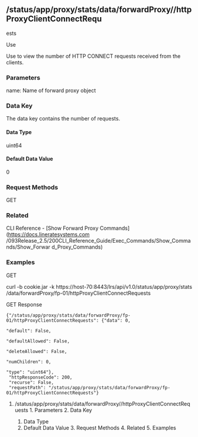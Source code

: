 ## /status/app/proxy/stats/data/forwardProxy/<name>/httpProxyClientConnectRequ
ests

Use

Use to view the number of HTTP CONNECT requests received from the clients.

### Parameters

name: Name of forward proxy object

### Data Key

The data key contains the number of requests.

#### Data Type

uint64

#### Default Data Value

0

### Request Methods

GET

### Related

CLI Reference - [Show Forward Proxy Commands](https://docs.lineratesystems.com
/093Release_2.5/200CLI_Reference_Guide/Exec_Commands/Show_Commands/Show_Forwar
d_Proxy_Commands)

### Examples

GET

curl -b cookie.jar -k https://host-70:8443/lrs/api/v1.0/status/app/proxy/stats
/data/forwardProxy/fp-01/httpProxyClientConnectRequests

GET Response

    
    {"/status/app/proxy/stats/data/forwardProxy/fp-01/httpProxyClientConnectRequests": {"data": 0,
                                                                                         "default": False,
                                                                                         "defaultAllowed": False,
                                                                                         "deleteAllowed": False,
                                                                                         "numChildren": 0,
                                                                                         "type": "uint64"},
     "httpResponseCode": 200,
     "recurse": False,
     "requestPath": "/status/app/proxy/stats/data/forwardProxy/fp-01/httpProxyClientConnectRequests"}
    

  1. /status/app/proxy/stats/data/forwardProxy/<name>/httpProxyClientConnectRequests
    1. Parameters
    2. Data Key
      1. Data Type
      2. Default Data Value
    3. Request Methods
    4. Related
    5. Examples

